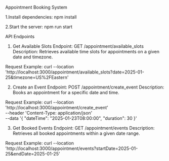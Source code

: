 Appointment Booking System

1.Install dependencies:
npm install

2.Start the server:
npm run start


API Endpoints
1. Get Available Slots
Endpoint: GET /appointment/available_slots
Description: Retrieves available time slots for appointments on a given date and timezone.

Request Example:
curl --location 'http://localhost:3000/appointment/available_slots?date=2025-01-25&timezone=US%2FEastern'



2. Create an Event
Endpoint: POST /appointment/create_event
Description: Books an appointment for a specific date and time.

Request Example:
curl --location 'http://localhost:3000/appointment/create_event' \
--header 'Content-Type: application/json' \
--data '{
    "dateTime": "2025-01-23T08:00:00",
    "duration": 30
}'



3. Get Booked Events
Endpoint: GET /appointment/events
Description: Retrieves all booked appointments within a given date range.

Request Example:
curl --location 'http://localhost:3000/appointment/events?startDate=2025-01-25&endDate=2025-01-25'
